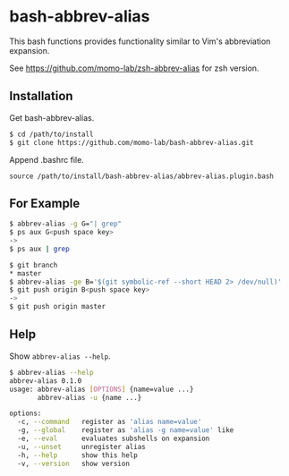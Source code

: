 # bash-abbrev-alias
This bash functions provides functionality similar to Vim's abbreviation expansion.

See https://github.com/momo-lab/zsh-abbrev-alias for zsh version.

## Installation
Get bash-abbrev-alias.

```bash
$ cd /path/to/install
$ git clone https://github.com/momo-lab/bash-abbrev-alias.git
```

Append .bashrc file.

```.bashrc
source /path/to/install/bash-abbrev-alias/abbrev-alias.plugin.bash
```

## For Example

```bash
$ abbrev-alias -g G="| grep"
$ ps aux G<push space key>
->
$ ps aux | grep 
```

```bash
$ git branch
* master
$ abbrev-alias -ge B='$(git symbolic-ref --short HEAD 2> /dev/null)'
$ git push origin B<push space key>
->
$ git push origin master 
```

## Help
Show `abbrev-alias --help`.

```bash
$ abbrev-alias --help
abbrev-alias 0.1.0
usage: abbrev-alias [OPTIONS] {name=value ...}
       abbrev-alias -u {name ...}

options:
  -c, --command   register as 'alias name=value'
  -g, --global    register as 'alias -g name=value' like
  -e, --eval      evaluates subshells on expansion
  -u, --unset     unregister alias
  -h, --help      show this help
  -v, --version   show version
```

